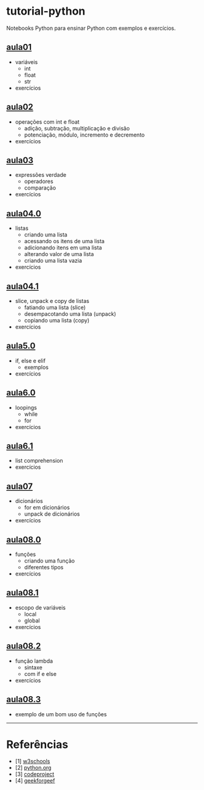 # tutorial-python
Notebooks Python para ensinar Python com exemplos e exercícios.

## [aula01](https://github.com/vtr57/tutorial-python/blob/main/aula01.ipynb)
* variáveis
  * int
  * float
  * str
* exercícios

## [aula02](https://github.com/vtr57/tutorial-python/blob/main/aula02.ipynb)
* operações com int e float
  * adição, subtração, multiplicação e divisão
  * potenciação, módulo, incremento e decremento
* exercícios

## [aula03](https://github.com/vtr57/tutorial-python/blob/main/aula03.ipynb)
* expressões verdade
  * operadores
  * comparação
* exercícios

## [aula04.0](https://github.com/vtr57/tutorial-python/blob/main/aula04.0.ipynb)
* listas
  * criando uma lista
  * acessando os itens de uma lista
  * adicionando itens em uma lista
  * alterando valor de uma lista
  * criando uma lista vazia
* exercícios

## [aula04.1](https://github.com/vtr57/tutorial-python/blob/main/aula04.1.ipynb)
* slice, unpack e copy de listas
  * fatiando uma lista (slice)
  * desempacotando uma lista (unpack)
  * copiando uma lista (copy)
* exercícios

## [aula5.0](https://github.com/vtr57/tutorial-python/blob/main/aula05.0.ipynb)
* if, else e elif
  * exemplos
* exercícios

## [aula6.0](https://github.com/vtr57/tutorial-python/blob/main/aula06.0.ipynb)
* loopings
  * while
  * for
* exercícios

## [aula6.1](https://github.com/vtr57/tutorial-python/blob/main/aula06.1.ipynb)
* list comprehension
* exercícios

## [aula07](https://github.com/vtr57/tutorial-python/blob/main/aula07.ipynb)
* dicionários
  * for em dicionários
  * unpack de dicionários
* exercícios

## [aula08.0](https://github.com/vtr57/tutorial-python/blob/main/aula08.0ipynb)
* funções
  * criando uma função
  * diferentes tipos
* exercícios

## [aula08.1](https://github.com/vtr57/tutorial-python/blob/main/aula08.1ipynb)
* escopo de variáveis
  * local
  * global
* exercícios

## [aula08.2](https://github.com/vtr57/tutorial-python/blob/main/aula08.2.ipynb)
* função lambda
  * sintaxe
  * com if e else
* exercícios

## [aula08.3](https://github.com/vtr57/tutorial-python/blob/main/aula08.3.ipynb)
* exemplo de um bom uso de funções

----------------------------------------------------------------------------------

# Referências
* [1] [w3schools](https://www.w3schools.com/python/default.asp)
* [2] [python.org](https://docs.python.org/pt-br/3/index.html)
* [3] [codeproject](https://reference.codeproject.com/python3)
* [4] [geekforgeef](https://www.geeksforgeeks.org/python-programming-language/?ref=shm_outind)